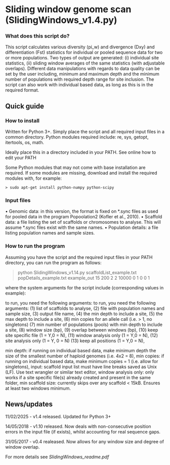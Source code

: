 # Sliding window genome scan (SlidingWindows_v1.4.py)

### What does this script do?

This script calculates various diversity (pi_w) and divergence (Dxy) and differentiation (Fst) statistics for individual or pooled sequence data for two or more populations. Two types of output are generated: (i) individual site statistics, (ii) sliding window averages of the same statistics (with adjustable overlaps). Different data manipulations with regards to data quality can be set by the user including, minimum and maximum depth and the minimum number of populations with required depth range for site inclusion. The script can also work with individual based data, as long as this is in the required format.

## Quick guide

### How to install

Written for Python 3+. Simply place the script and all required input files in a common directory. Python modules required include: re, sys, getopt, itertools, os, math.

Ideally place this in a directory included in your PATH. See online how to edit your PATH 

Some Python modules that may not come with base installation are required. If some modules are missing, download and install the required modules with, for example:

	> sudo apt-get install python-numpy python-scipy

### Input files

•	Genomic data: in this version, the format is fixed on *.sync files as used for pooled data in the program Popoolation2 (Kofler et al., 2010).
•	Scaffold data: a file listing the set of scaffolds or chromosomes to analyse. This will assume *.sync files exist with the same names.
•	Population details: a file listing population names and sample sizes.

### How to run the program

Assuming you have the script and the required input files in your PATH directory, you can run the program as follows:

> python SlidingWindows_v1.14.py scaffoldList_example.txt popDetails_example.txt example_out 15 200 2 2 10000 0 1 0 0 1

where the system arguments for the script include (corresponding values in example):

to run, you need the following arguments: 
to run, you need the following arguments: 
(1) list of scaffolds to analyse, 
(2) file with population names and sample size, 
(3) output file name,
(4) the min depth to include a site, 
(5) the max depth to include a site, 
(6) min copies for an allele call (i.e. > 1, no singletons)
(7) min number of populations (pools) with min depth to include a site, 
(8) window size (bp), 
(9) overlap between windows (bp),
(10) keep site specific file (1 = Y,0 = N), 
(11) window analysis only (1 = Y,0 = N),
(12) site analysis only (1 = Y, 0 = N) 
(13) keep all positions (1 = Y,0 = N),

min depth: if running on individual based data, make minimum depth the size of the smallest number of haploid genomes (i.e. 4x2 = 8),
min copies: if running on individual based data, make minimum copies = 1 (i.e. allow for singletons),
input: scaffold input list must have line breaks saved as Unix (LF). Use text wrangler or similar text editor,
window analysis only: only works if a site specific file(s) already created and present in the same folder, min scaffold size: currently skips over any scaffold < 15kB. Ensures at least two windows minimum.


## News/updates

11/02/2025 - v1.4 released. Updated for Python 3+

14/05/2018 - v1.10 released. Now deals with non-consecutive position errors in the input file (if exists), whilst accounting for real sequence gaps.

31/05/2017 - v0.4 realeased. Now allows for any window size and degree of window overlap. 

For more details see *SlidingWindows_readme.pdf*
